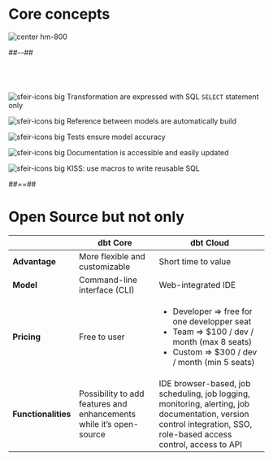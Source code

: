 # Core concepts

<!-- .slide: class="two-column" -->

![center hm-800](./assets/images/docs/markdown/12-dbt/analytics-engineering-dbt.png)

##--##

<!-- .slide: data-background="var(--black)"-->

#

<br/>

![sfeir-icons big](edit) Transformation are expressed with SQL `SELECT` statement only

![sfeir-icons big](refresh-ccw) Reference between models are automatically build

![sfeir-icons big](target) Tests ensure model accuracy

![sfeir-icons big](book) Documentation is accessible and easily updated

![sfeir-icons big](terminal) KISS: use macros to write reusable SQL

##==##

# Open Source but not only

|                     | dbt Core                                                            | dbt Cloud                                                                                                                                                           |
| ------------------- | ------------------------------------------------------------------- | ------------------------------------------------------------------------------------------------------------------------------------------------------------------- |
| **Advantage**       | More flexible and customizable                                      | Short time to value                                                                                                                                                 |
| **Model**           | Command-line interface (CLI)                                        | Web-integrated IDE                                                                                                                                                  |
| **Pricing**         | Free to user                                                        | <ul><li>Developer ⇒ free for one developper seat </li><li>Team ⇒ $100 / dev / month (max 8 seats) </li><li>Custom ⇒ $300 / dev / month (min 5 seats)</li>           |
| **Functionalities** | Possibility to add features and enhancements while it’s open-source | IDE browser-based, job scheduling, job logging, monitoring, alerting, job documentation, version control integration, SSO, role-based access control, access to API |
